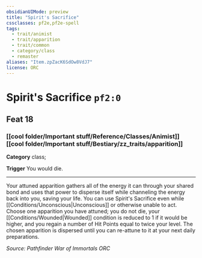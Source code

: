 ```yaml
---
obsidianUIMode: preview
title: "Spirit's Sacrifice"
cssclasses: pf2e,pf2e-spell
tags:
  - trait/animist
  - trait/apparition
  - trait/common
  - category/class
  - remaster
aliases: "Item.zpZacK6SdOw8VdJ7"
license: ORC
---
```

# Spirit's Sacrifice `pf2:0`
## Feat 18
### [[cool folder/Important stuff/Reference/Classes/Animist]][[cool folder/Important stuff/Bestiary/zz_traits/apparition]]

**Category** class; 




**Trigger** You would die.

* * *

Your attuned apparition gathers all of the energy it can through your shared bond and uses that power to disperse itself while channeling the energy back into you, saving your life. You can use Spirit's Sacrifice even while [[Conditions/Unconscious|Unconscious]] or otherwise unable to act. Choose one apparition you have attuned; you do not die, your [[Conditions/Wounded|Wounded]] condition is reduced to 1 if it would be higher, and you regain a number of Hit Points equal to twice your level. The chosen apparition is dispersed until you can re-attune to it at your next daily preparations.

*Source: Pathfinder War of Immortals*
*ORC*